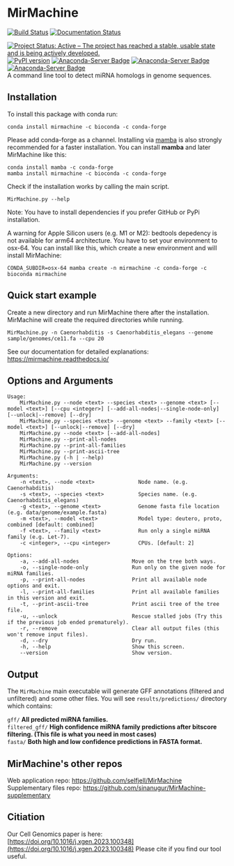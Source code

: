# MirMachine

[![Build Status](https://app.travis-ci.com/sinanugur/MirMachine.svg?branch=master)](https://app.travis-ci.com/sinanugur/MirMachine) [![Documentation Status](https://readthedocs.org/projects/mirmachine/badge/?version=latest)](https://mirmachine.readthedocs.io/en/latest/?badge=latest)  


[![Project Status: Active – The project has reached a stable, usable state and is being actively developed.](http://www.repostatus.org/badges/latest/active.svg)](http://www.repostatus.org/#active)  [![PyPI version](https://badge.fury.io/py/MirMachine.svg)](https://badge.fury.io/py/MirMachine)  [![Anaconda-Server Badge](https://anaconda.org/bioconda/mirmachine/badges/version.svg)](https://anaconda.org/bioconda/mirmachine)  [![Anaconda-Server Badge](https://anaconda.org/bioconda/mirmachine/badges/downloads.svg)](https://anaconda.org/bioconda/mirmachine)  
[![Anaconda-Server Badge](https://anaconda.org/bioconda/mirmachine/badges/latest_release_relative_date.svg)](https://anaconda.org/bioconda/mirmachine)  
A command line tool to detect miRNA homologs in genome sequences.


Installation
------------
To install this package with conda run:

```
conda install mirmachine -c bioconda -c conda-forge
```

Please add conda-forge as a channel. Installing via [mamba](https://github.com/mamba-org/mamba) is also strongly recommended for a faster installation. You can install __mamba__ and later MirMachine like this:
```
conda install mamba -c conda-forge
mamba install mirmachine -c bioconda -c conda-forge
```

Check if the installation works by calling the main script.  
```
MirMachine.py --help
```

Note: You have to install dependencies if you prefer GitHub or PyPi installation.

A warning for Apple Silicon users (e.g. M1 or M2): bedtools depedency is not available for arm64 architecture. You have to set your environment to osx-64. You can install like this, which create a new environment and will install MirMachine:
```
CONDA_SUBDIR=osx-64 mamba create -n mirmachine -c conda-forge -c bioconda mirmachine
```

Quick start example
-------------------
Create a new directory and run MirMachine there after the installation. MirMachine will create the required directories while running.
```
MirMachine.py -n Caenorhabditis -s Caenorhabditis_elegans --genome sample/genomes/ce11.fa --cpu 20
```

See our documentation for detailed explanations: https://mirmachine.readthedocs.io/

Options and Arguments
---------------------
```
Usage:
    MirMachine.py --node <text> --species <text> --genome <text> [--model <text>] [--cpu <integer>] [--add-all-nodes|--single-node-only] [--unlock|--remove] [--dry]
    MirMachine.py --species <text> --genome <text> --family <text> [--model <text>] [--unlock|--remove] [--dry]
    MirMachine.py --node <text> [--add-all-nodes]
    MirMachine.py --print-all-nodes
    MirMachine.py --print-all-families
    MirMachine.py --print-ascii-tree
    MirMachine.py (-h | --help)
    MirMachine.py --version

Arguments:
    -n <text>, --node <text>              Node name. (e.g. Caenorhabditis)
    -s <text>, --species <text>           Species name. (e.g. Caenorhabditis_elegans)
    -g <text>, --genome <text>            Genome fasta file location (e.g. data/genome/example.fasta)
    -m <text>, --model <text>             Model type: deutero, proto, combined [default: combined]
    -f <text>, --family <text>            Run only a single miRNA family (e.g. Let-7).
    -c <integer>, --cpu <integer>         CPUs. [default: 2]

Options:
    -a, --add-all-nodes                 Move on the tree both ways.
    -o, --single-node-only              Run only on the given node for miRNA families.
    -p, --print-all-nodes               Print all available node options and exit.
    -l, --print-all-families            Print all available families in this version and exit.
    -t, --print-ascii-tree              Print ascii tree of the tree file.
    -u, --unlock                        Rescue stalled jobs (Try this if the previous job ended prematurely).
    -r, --remove                        Clear all output files (this won't remove input files).
    -d, --dry                           Dry run.
    -h, --help                          Show this screen.
    --version                           Show version.
```

Output
------
The `MirMachine` main executable will generate GFF annotations (filtered and unfiltered) and some other files.
You will see `results/predictions/` directory which contains:

`gff/` __All predicted miRNA families.__  
`filtered_gff/` __High confidence miRNA family predictions after bitscore filtering. (This file is what you need in most cases)__  
`fasta/` __Both high and low confidence predictions in FASTA format.__  


MirMachine's other repos
------
Web application repo: https://github.com/selfjell/MirMachine  
Supplementary files repo: https://github.com/sinanugur/MirMachine-supplementary

Citiation
------
Our Cell Genomics paper is here: [https://doi.org/10.1016/j.xgen.2023.100348](https://doi.org/10.1016/j.xgen.2023.100348)
Please cite if you find our tool useful.


